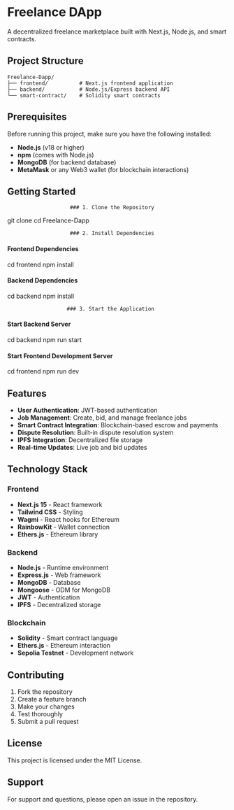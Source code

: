 # Freelance DApp

A decentralized freelance marketplace built with Next.js, Node.js, and smart contracts.

## Project Structure

```
Freelance-Dapp/
├── frontend/          # Next.js frontend application
├── backend/           # Node.js/Express backend API
└── smart-contract/    # Solidity smart contracts
```

## Prerequisites

Before running this project, make sure you have the following installed:

- **Node.js** (v18 or higher)
- **npm** (comes with Node.js)
- **MongoDB** (for backend database)
- **MetaMask** or any Web3 wallet (for blockchain interactions)

## Getting Started

                        ### 1. Clone the Repository


git clone <repository-url>
cd Freelance-Dapp

                        ### 2. Install Dependencies

#### Frontend Dependencies

cd frontend
npm install


#### Backend Dependencies

cd backend
npm install


                       ### 3. Start the Application

#### Start Backend Server

cd backend
npm run start

#### Start Frontend Development Server

cd frontend
npm run dev






## Features

- **User Authentication**: JWT-based authentication
- **Job Management**: Create, bid, and manage freelance jobs
- **Smart Contract Integration**: Blockchain-based escrow and payments
- **Dispute Resolution**: Built-in dispute resolution system
- **IPFS Integration**: Decentralized file storage
- **Real-time Updates**: Live job and bid updates

## Technology Stack

### Frontend
- **Next.js 15** - React framework
- **Tailwind CSS** - Styling
- **Wagmi** - React hooks for Ethereum
- **RainbowKit** - Wallet connection
- **Ethers.js** - Ethereum library

### Backend
- **Node.js** - Runtime environment
- **Express.js** - Web framework
- **MongoDB** - Database
- **Mongoose** - ODM for MongoDB
- **JWT** - Authentication
- **IPFS** - Decentralized storage

### Blockchain
- **Solidity** - Smart contract language
- **Ethers.js** - Ethereum interaction
- **Sepolia Testnet** - Development network

## Contributing

1. Fork the repository
2. Create a feature branch
3. Make your changes
4. Test thoroughly
5. Submit a pull request

## License

This project is licensed under the MIT License.

## Support

For support and questions, please open an issue in the repository. 